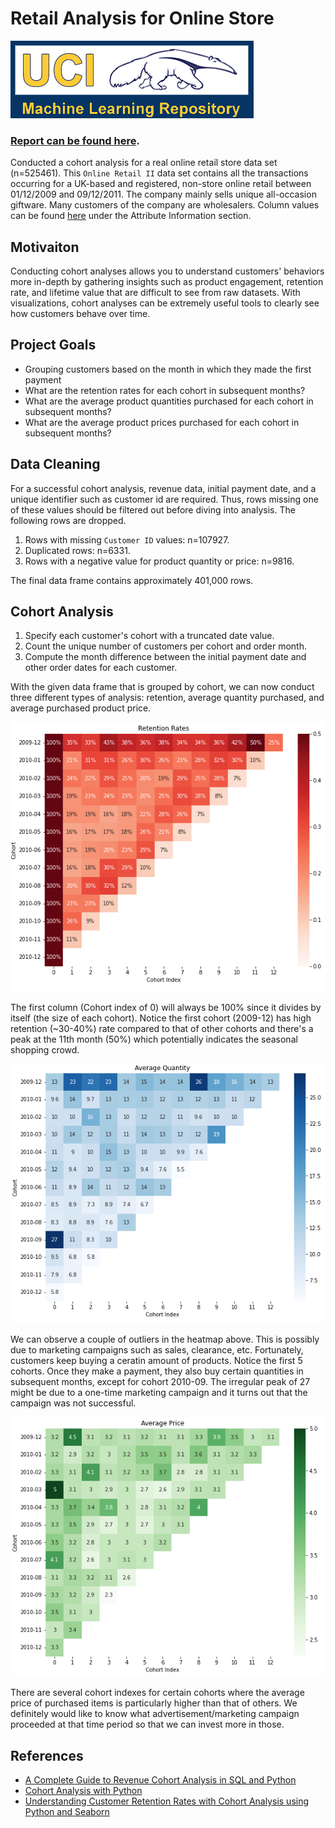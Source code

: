 # Retail Analysis for Online Store

![uci](./img/uci.png)

### [Report can be found here](./analysis.ipynb).

Conducted a cohort analysis for a real online retail store data set (n=525461). This `Online Retail II` data set contains all the transactions occurring for a UK-based and registered, non-store online retail between 01/12/2009 and 09/12/2011. The company mainly sells unique all-occasion giftware. Many customers of the company are wholesalers. Column values can be found [here](https://archive.ics.uci.edu/ml/datasets/Online+Retail+II) under the Attribute Information section.

## Motivaiton

Conducting cohort analyses allows you to understand customers' behaviors more in-depth by gathering insights such as product engagement, retention rate, and lifetime value that are difficult to see from raw datasets. With visualizations, cohort analyses can be extremely useful tools to clearly see how customers behave over time. 

## Project Goals

- Grouping customers based on the month in which they made the first payment
- What are the retention rates for each cohort in subsequent months?
- What are the average product quantities purchased for each cohort in subsequent months?
- What are the average product prices purchased for each cohort in subsequent months?

## Data Cleaning

For a successful cohort analysis, revenue data, initial payment date, and a unique identifier such as customer id are required. Thus, rows missing one of these values should be filtered out before diving into analysis. The following rows are dropped.

1. Rows with missing `Customer ID` values: n=107927.
2. Duplicated rows: n=6331.
3. Rows with a negative value for product quantity or price: n=9816.

The final data frame contains approximately 401,000 rows.

## Cohort Analysis

1. Specify each customer's cohort with a truncated date value.
2. Count the unique number of customers per cohort and order month.
3. Compute the month difference between the initial payment date and other order dates for each customer.

With the given data frame that is grouped by cohort, we can now conduct three different types of analysis: retention, average quantity purchased, and average purchased product price.

![retention](./img/retention.png)

The first column (Cohort index of 0) will always be 100% since it divides by itself (the size of each cohort). Notice the first cohort (2009-12) has high retention (~30-40%) rate compared to that of other cohorts and there's a peak at the 11th month (50%) which potentially indicates the seasonal shopping crowd.

![quantity](./img/quantity.png)

We can observe a couple of outliers in the heatmap above. This is possibly due to marketing campaigns such as sales, clearance, etc. Fortunately, customers keep buying a ceratin amount of products. Notice the first 5 cohorts. Once they make a payment, they also buy certain quantities in subsequent months, except for cohort 2010-09. The irregular peak of 27 might be due to a one-time marketing campaign and it turns out that the campaign was not successful.

![price](./img/price.png)

There are several cohort indexes for certain cohorts where the average price of purchased items is particularly higher than that of others. We definitely would like to know what advertisement/marketing campaign proceeded at that time period so that we can invest more in those.

## References

- [A Complete Guide to Revenue Cohort Analysis in SQL and Python](https://towardsdatascience.com/a-complete-guide-to-revenue-cohort-analysis-in-sql-and-python-9eeecd4c731a)
- [Cohort Analysis with Python](https://www.kaggle.com/code/ahmetokanyilmaz/cohort-analysis-with-python)
- [Understanding Customer Retention Rates with Cohort Analysis using Python and Seaborn](https://yuanyexi.medium.com/understanding-customer-retention-rates-with-cohort-analysis-using-python-and-seaborn-5da6ea015935)
